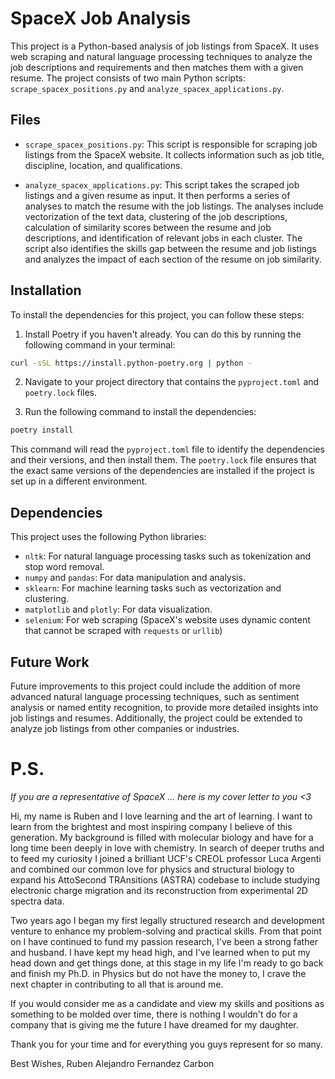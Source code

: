 # SpaceX Job Analysis

This project is a Python-based analysis of job listings from SpaceX. It uses web scraping and natural language
processing techniques to analyze the job descriptions and requirements and then matches them with a given resume. The
project consists of two main Python scripts: `scrape_spacex_positions.py` and `analyze_spacex_applications.py`.

## Files

- `scrape_spacex_positions.py`: This script is responsible for scraping job listings from the SpaceX website. It
  collects information such as job title, discipline, location, and qualifications.

- `analyze_spacex_applications.py`: This script takes the scraped job listings and a given resume as input. It then
  performs a series of analyses to match the resume with the job listings. The analyses include vectorization of the
  text data, clustering of the job descriptions, calculation of similarity scores between the resume and job
  descriptions, and identification of relevant jobs in each cluster. The script also identifies the skills gap between
  the resume and job listings and analyzes the impact of each section of the resume on job similarity.

## Installation

To install the dependencies for this project, you can follow these steps:

1. Install Poetry if you haven't already. You can do this by running the following command in your terminal:

```bash
curl -sSL https://install.python-poetry.org | python -
```

2. Navigate to your project directory that contains the `pyproject.toml` and `poetry.lock` files.

3. Run the following command to install the dependencies:

```bash
poetry install
```

This command will read the `pyproject.toml` file to identify the dependencies and their versions, and then install them. The `poetry.lock` file ensures that the exact same versions of the dependencies are installed if the project is set up in a different environment.

## Dependencies

This project uses the following Python libraries:

- `nltk`: For natural language processing tasks such as tokenization and stop word removal.
- `numpy` and `pandas`: For data manipulation and analysis.
- `sklearn`: For machine learning tasks such as vectorization and clustering.
- `matplotlib` and `plotly`: For data visualization.
- `selenium`: For web scraping (SpaceX's website uses dynamic content that cannot be scraped with `requests`
  or `urllib`)

## Future Work

Future improvements to this project could include the addition of more advanced natural language processing techniques,
such as sentiment analysis or named entity recognition, to provide more detailed insights into job listings and
resumes. Additionally, the project could be extended to analyze job listings from other companies or industries.

# P.S.
*If you are a representative of SpaceX ...  here is my cover letter to you <3*

Hi, my name is Ruben and I love learning and the art of learning. I want to learn from the brightest and most inspiring company I believe of this generation. My background is filled with molecular biology and have for a long time been deeply in love with chemistry. In search of deeper truths and to feed my curiosity I joined a brilliant UCF's CREOL professor Luca Argenti and combined our common love for physics and structural biology to expand his AttoSecond TRAnsitions (ASTRA) codebase to include studying electronic charge migration and its reconstruction from experimental 2D spectra data. 

Two years ago I began my first legally structured research and development venture to enhance my problem-solving and practical skills. From that point on I have continued to fund my passion research, I've been a strong father and husband. I have kept my head high, and I've learned when to put my head down and get things done, at this stage in my life I'm ready to go back and finish my Ph.D. in Physics but do not have the money to, I crave the next chapter in contributing to all that is around me. 

If you would consider me as a candidate and view my skills and positions as something to be molded over time, there is nothing I wouldn't do for a company that is giving me the future I have dreamed for my daughter. 

Thank you for your time and for everything you guys represent for so many.

Best Wishes,
Ruben Alejandro Fernandez Carbon

